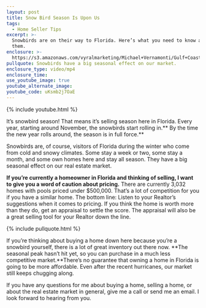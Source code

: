 ```yaml
---
layout: post
title: Snow Bird Season Is Upon Us
tags:
  - Home Seller Tips
excerpt: >-
  Snowbirds are on their way to Florida. Here’s what you need to know about
  them.
enclosure: >-
  https://s3.amazonaws.com/vyralmarketing/Michael+Vernamonti/Gulf+Coast+Real+Estate+Snow+Bird+Season.mp4
pullquote: Snowbirds have a big seasonal effect on our market.
enclosure_type: video/mp4
enclosure_time:
use_youtube_image: true
youtube_alternate_image:
youtube_code: uKsmb2j7OaE
---
```



{% include youtube.html %}

It’s snowbird season! That means it’s selling season here in Florida. Every year, starting around November, the snowbirds start rolling in.** By the time the new year rolls around, the season is in full force.**

Snowbirds are, of course, visitors of Florida during the winter who come from cold and snowy climates. Some stay a week or two, some stay a month, and some own homes here and stay all season. They have a big seasonal effect on our real estate market.

**If you’re currently a homeowner in Florida and thinking of selling, I want to give you a word of caution about pricing.** There are currently 3,032 homes with pools priced under $500,000. That’s a lot of competition for you if you have a similar home. The bottom line: Listen to your Realtor’s suggestions when it comes to pricing. If you think the home is worth more than they do, get an appraisal to settle the score. The appraisal will also be a great selling tool for your Realtor down the line.

{% include pullquote.html %}

If you’re thinking about buying a home down here because you’re a snowbird yourself, there is a lot of great inventory out there now. **The seasonal peak hasn’t hit yet, so you can purchase in a much less competitive market.**There’s no guarantee that owning a home in Florida is going to be more affordable. Even after the recent hurricanes, our market still keeps chugging along.

If you have any questions for me about buying a home, selling a home, or about the real estate market in general, give me a call or send me an email. I look forward to hearing from you.